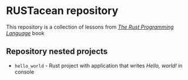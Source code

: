 # RUSTacean repository

This repository is a collection of lessons from [*The Rust Programming Language*](https://doc.rust-lang.org/book/title-page.html) book 

## Repository nested projects

- `hello_world` - Rust project with application that writes *Hello, world!* in console

